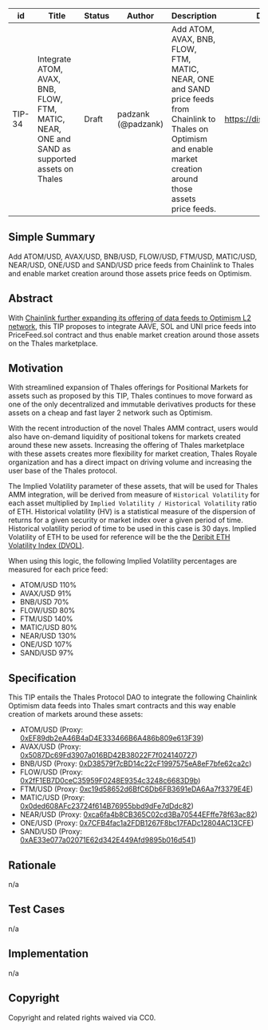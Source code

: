 | id | Title | Status | Author | Description | Discussions to | Created |
| ----------- | ----------- | ----------- | ----------- | ----------- | ----------- | ----------- |
| TIP-34 | Integrate ATOM, AVAX, BNB, FLOW, FTM, MATIC, NEAR, ONE and SAND as supported assets on Thales| Draft | padzank (@padzank)| Add ATOM, AVAX, BNB, FLOW, FTM, MATIC, NEAR, ONE and SAND price feeds from Chainlink to Thales on Optimism and enable market creation around those assets price feeds. | https://discord.gg/rPpPcMXSeU | 2022-03-14
 
## Simple Summary
 
Add ATOM/USD, AVAX/USD, BNB/USD, FLOW/USD, FTM/USD, MATIC/USD, NEAR/USD, ONE/USD and SAND/USD price feeds from Chainlink to Thales and enable market creation around those assets price feeds on Optimism.
 
## Abstract
 
With [Chainlink further expanding its offering of data feeds to Optimism L2 network](https://docs.chain.link/docs/optimism-price-feeds/), this TIP proposes to integrate AAVE, SOL and UNI price feeds into PriceFeed.sol contract and thus enable market creation around those assets on the Thales marketplace.
 
## Motivation
 
With streamlined expansion of Thales offerings for Positional Markets for assets such as proposed by this TIP, Thales continues to move forward as one of the only decentralized and immutable derivatives products for these assets on a cheap and fast layer 2 network such as Optimism.  
   
With the recent introduction of the novel Thales AMM contract, users would also have on-demand liquidity of positional tokens for markets created around these new assets. Increasing the offering of Thales marketplace with these assets creates more flexibility for market creation, Thales Royale organization and has a direct impact on driving volume and increasing the user base of the Thales protocol.  
  
The Implied Volatility parameter of these assets, that will be used for Thales AMM integration, will be derived from measure of `Historical Volatility` for each asset multiplied by `Implied Volatility / Historical Volatility` ratio of ETH. Historical volatility (HV) is a statistical measure of the dispersion of returns for a given security or market index over a given period of time. Historical volatility period of time to be used in this case is 30 days. Implied Volatility of ETH to be used for reference will be the the [Deribit ETH Volatility Index (DVOL)](https://www.deribit.com/statistics/ETH/volatility-index).
  
  When using this logic, the following Implied Volatility percentages are measured for each price feed:  
- ATOM/USD 110%
- AVAX/USD 91%
- BNB/USD 70% 
- FLOW/USD 80% 
- FTM/USD 140% 
- MATIC/USD 80%
- NEAR/USD 130%
- ONE/USD 107%
- SAND/USD 97%
 
## Specification
 
This TIP entails the Thales Protocol DAO to integrate the following Chainlink Optimism data feeds into Thales smart contracts and this way enable creation of markets around these assets:
 
 - ATOM/USD  (Proxy: [0xEF89db2eA46B4aD4E333466B6A486b809e613F39](https://optimistic.etherscan.io/address/0xEF89db2eA46B4aD4E333466B6A486b809e613F39)) 
 - AVAX/USD  (Proxy: [0x5087Dc69Fd3907a016BD42B38022F7f024140727](https://optimistic.etherscan.io/address/0x5087Dc69Fd3907a016BD42B38022F7f024140727))
 - BNB/USD   (Proxy: [0xD38579f7cBD14c22cF1997575eA8eF7bfe62ca2c](https://optimistic.etherscan.io/address/0xD38579f7cBD14c22cF1997575eA8eF7bfe62ca2c))
 - FLOW/USD  (Proxy: [0x2fF1EB7D0ceC35959F0248E9354c3248c6683D9b](https://optimistic.etherscan.io/address/0x2fF1EB7D0ceC35959F0248E9354c3248c6683D9b))
 - FTM/USD   (Proxy: [0xc19d58652d6BfC6Db6FB3691eDA6Aa7f3379E4E](https://optimistic.etherscan.io/address/0xc19d58652d6BfC6Db6FB3691eDA6Aa7f3379E4E9))
 - MATIC/USD (Proxy: [0x0ded608AFc23724f614B76955bbd9dFe7dDdc82](https://optimistic.etherscan.io/address/0x0ded608AFc23724f614B76955bbd9dFe7dDdc828))
 - NEAR/USD  (Proxy: [0xca6fa4b8CB365C02cd3Ba70544EFffe78f63ac82](https://optimistic.etherscan.io/address/0xca6fa4b8CB365C02cd3Ba70544EFffe78f63ac82))
 - ONE/USD   (Proxy: [0x7CFB4fac1a2FDB1267F8bc17FADc12804AC13CFE](https://optimistic.etherscan.io/address/0x7CFB4fac1a2FDB1267F8bc17FADc12804AC13CFE))
 - SAND/USD  (Proxy: [0xAE33e077a02071E62d342E449Afd9895b016d541](https://optimistic.etherscan.io/address/0xAE33e077a02071E62d342E449Afd9895b016d541))
 
## Rationale
 
n/a
 
## Test Cases
 
n/a
 
## Implementation
 
n/a
 
## Copyright
 
Copyright and related rights waived via CC0.
